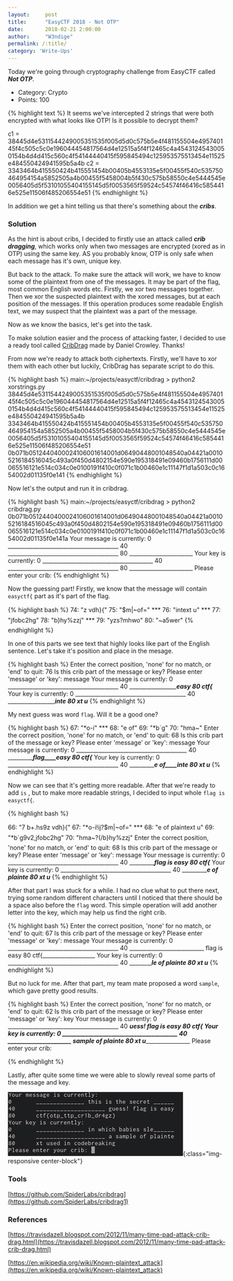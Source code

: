 ```yaml
---
layout:     post
title:      "EasyCTF 2018 - Not OTP"
date:       2018-02-21 2:00:00
author:     "W3ndige"
permalink: /:title/
category: 'Write-Ups'
---
```


Today we're going through cryptography challenge from EasyCTF called ***Not OTP***.

- Category: Crypto
- Points: 100

{% highlight text %}
It seems we've intercepted 2 strings that were both encrypted with what looks like OTP! Is it possible to decrypt them?

c1 = 38445d4e5311544249005351535f005d5d0c575b5e4f481155504e495740145f4c505c5c0e196044454817564d4e12515a5f4f12465c4a45431245430050154b4d4d415c560c4f54144440415f595845494c125953575513454e11525e484550424941595b5a4b
c2 = 3343464b415550424b415551454b00405b4553135e5f00455f540c535750464954154a5852505a4b00455f5458004b5f430c575b58550c4e5444545e0056405d5f53101055404155145d5f0053565f59524c54574f46416c5854416e525e11506f485206554e51
{% endhighlight %}

In addition we get a hint telling us that there's something about the ***cribs***.

### Solution

As the hint is about cribs, I decided to firstly use an attack called ***crib dragging***, which works only when two messages are encrypted (xored as in OTP) using the same key. AS you probably know, OTP is only safe when each message has it's own, unique key.

But back to the attack. To make sure the attack will work, we have to know some of the plaintext from one of the messages. It may be part of the flag, most common English words etc. Firstly, we xor two messages together. Then we xor the suspected plaintext with the xored messages, but at each position of the messages. If this operation produces some readable English text, we may suspect that the plaintext was a part of the message.

Now as we know the basics, let's get into the task.

To make solution easier and the process of attacking faster, I decided to use a ready tool called [CribDrag](https://github.com/SpiderLabs/cribdrag) made by Daniel Crowley. Thanks!

From now we're ready to attack both ciphertexts. Firstly, we'll have to xor them with each other but luckily, CribDrag has separate script to do this.

{% highlight bash %}
main:~/projects/easyctf/cribdrag > python2 xorstrings.py 38445d4e5311544249005351535f005d5d0c575b5e4f481155504e495740145f4c505c5c0e196044454817564d4e12515a5f4f12465c4a45431245430050154b4d4d415c560c4f54144440415f595845494c125953575513454e11525e484550424941595b5a4b 3343464b415550424b415551454b00405b4553135e5f00455f540c535750464954154a5852505a4b00455f5458004b5f430c575b58550c4e5444545e0056405d5f53101055404155145d5f0053565f59524c54574f46416c5854416e525e11506f485206554e51
0b071b0512440400024106001614001d06490448001048540a04421a00105216184516045c493a0f450d4802154e590e195318491e09460b1756111d00065516121e514c034c0e0100191f410c0f071c1b00460e1c11147f1d1a503c0c1654002d01135f0e141
{% endhighlight %}

Now let's the output and run it in cribdrag.

{% highlight bash %}
main:~/projects/easyctf/cribdrag > python2 cribdrag.py 0b071b0512440400024106001614001d06490448001048540a04421a00105216184516045c493a0f450d4802154e590e195318491e09460b1756111d00065516121e514c034c0e0100191f410c0f071c1b00460e1c11147f1d1a503c0c1654002d01135f0e141a
Your message is currently:
0	________________________________________
40	________________________________________
80	_______________________
Your key is currently:
0	________________________________________
40	________________________________________
80	_______________________
Please enter your crib:
{% endhighlight %}

Now the guessing part! Firstly, we know that the message will contain `easyctf{` part as it's part of the flag.

{% highlight bash %}
74: "z vdh}{"
75: "$m|~of="
*** 76: "intext u"
*** 77: "jfobc2hg"
78: "b}hy%zzj"
*** 79: "yzs?mhwo"
80: "~a5wer"
{% endhighlight %}


In one of this parts we see text that highly looks like part of the English sentence. Let's take it's position and place in the mesage.

{% highlight bash %}
Enter the correct position, 'none' for no match, or 'end' to quit: 76
Is this crib part of the message or key? Please enter 'message' or 'key': message
Your message is currently:
0	________________________________________
40	____________________________________easy
80	ctf{___________________
Your key is currently:
0	________________________________________
40	____________________________________inte
80	xt u___________________
{% endhighlight %}

My next guess was word `flag`. Will it be a good one?

{% highlight bash %}
67: "*o-i"
*** 68: "e of"
69: "*b`g"
70: "hma~"
Enter the correct position, 'none' for no match, or 'end' to quit: 68
Is this crib part of the message or key? Please enter 'message' or 'key': message
Your message is currently:
0	________________________________________
40	____________________________flag____easy
80	ctf{___________________
Your key is currently:
0	________________________________________
40	____________________________e of____inte
80	xt u___________________
{% endhighlight %}

Now we can see that it's getting more readable. After that we're ready to add `is` , but to make more readable strings, I decided to input whole `flag is easyctf{`.

{% highlight bash %}

66: "7 b+.hs9z vdh}{"
67: "*o-i!ij?$m|~of="
*** 68: "e of plaintext u"
69: "*b`g9v2,jfobc2hg"
70: "hma~?(/b}hy%zzj"
Enter the correct position, 'none' for no match, or 'end' to quit: 68
Is this crib part of the message or key? Please enter 'message' or 'key': message
Your message is currently:
0	________________________________________
40	____________________________flag is easy
80	ctf{___________________
Your key is currently:
0	________________________________________
40	____________________________e of plainte
80	xt u___________________
{% endhighlight %}

After that part I was stuck for a while. I had no clue what to put there next, trying some random different characters until I noticed that there should be a space also before the `flag` word. This simple operation will add another letter into the key, which may help us find the right crib.

{% highlight bash %}
Enter the correct position, 'none' for no match, or 'end' to quit: 67
Is this crib part of the message or key? Please enter 'message' or 'key': message
Your message is currently:
0	________________________________________
40	___________________________ flag is easy
80	ctf{___________________
Your key is currently:
0	________________________________________
40	___________________________le of plainte
80	xt u___________________
{% endhighlight %}


But no luck for me. After that part, my team mate proposed a word `sample`, which gave pretty good results.

{% highlight bash %}
Enter the correct position, 'none' for no match, or 'end' to quit: 62
Is this crib part of the message or key? Please enter 'message' or 'key': key
Your message is currently:
0	________________________________________
40	______________________uess! flag is easy
80	ctf{___________________
Your key is currently:
0	________________________________________
40	______________________ sample of plainte
80	xt u___________________
Please enter your crib:

{% endhighlight %}

Lastly, after quite some time we were able to slowly reveal some parts of the message and key.

![Not OTP Solution](/img/easyctf/not_otp.png){:class="img-responsive center-block"}

### Tools
[https://github.com/SpiderLabs/cribdrag](https://github.com/SpiderLabs/cribdrag1)

### References
[https://travisdazell.blogspot.com/2012/11/many-time-pad-attack-crib-drag.html](https://travisdazell.blogspot.com/2012/11/many-time-pad-attack-crib-drag.html)

[https://en.wikipedia.org/wiki/Known-plaintext_attack](https://en.wikipedia.org/wiki/Known-plaintext_attack)
